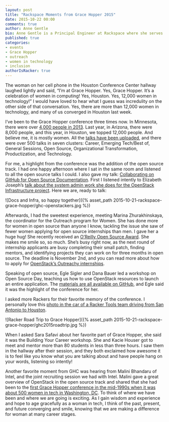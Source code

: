 ```yaml
---
layout: post
title: "Rackspace Moments from Grace Hopper 2015"
date: 2015-10-22 00:00
comments: true
author: Anne Gentle
bio: Anne Gentle is a Principal Engineer at Rackspace where she serves on the OpenStack Technical Committee and advocates for cloud users.
published: true
categories:
- events
- Grace Hopper
- outreach
- women in technology
- inclusion
authorIsRacker: true
---
```


The woman on her cell phone in the Houston Conference Center hallway laughed lightly and said, “I’m at Grace Hopper. Yes, Grace Hopper. It’s a celebration of women in computing! Yes, Houston. Yes, 12,000 women in technology!” I would have loved to hear what I guess was incredulity on the other side of that conversation. Yes, there are more than 12,000 women in technology, and many of us converged in Houston last week.

<!-- more -->

I’ve been to the Grace Hopper conference three times now. In Minnesota, there were over [4,000 people in 2013](http://gracehopper.anitaborg.org/2013/). Last year, in Arizona, there were 8,000 people, and this year, in Houston, we topped 12,000 people. And believe me, it is mostly women. All the [talks have been uploaded](https://www.dropbox.com/sh/1bzkn5apo2uife1/AABodG7ksbFJfb-d9JMADrs3a?dl=0), and there were over 500 talks in seven clusters: Career, Emerging Tech/Best of, General Sessions, Open Source, Organizational Transformation, Productization, and Technology.

For me, a highlight from the conference was the addition of the open source track. I had one happy afternoon where I sat in the same room and listened to all the open source talks I could. I also gave my talk: [Collaborating on GitHub for Open Source Documentation](http://www.slideshare.net/annegentle/git-and-github-for-open-source-documentation). First I listened intently to Elizabeth Joseph’s [talk about the system admin work she does for the OpenStack Infrastructure project](https://www.dropbox.com/sh/1bzkn5apo2uife1/AACjMUNfo_gYi7qVGWKZPY8ia/Elizabeth%20K.%20Joseph/Thursday/R1430_sess256_Elizabeth_Joseph.pdf?dl=0). Here we are, ready to talk:

![Docs and Infra, so happy together]({% asset_path 2015-10-21-rackspace-grace-hopper/ghc-openstackers.jpg %})

Afterwards, I had the sweetest experience, meeting Marina Zhurakhinskaya, the coordinator for the Outreach program for Women. She has done more for women in open source than anyone I know, tackling the issue she saw of fewer women applying for open source internships than men. I gave her a huge hug! She recently received an [O’Reilly Open Source Award](http://opensource.com/life/15/8/interview-marina-zhurakhinskaya-outreachy). She makes me smile so, so much. She’s busy right now, as the next round of internship applicants are busy completing their small patch, finding mentors, and identifying projects they can work on for three months in open source. The deadline is November 2nd, and you can read more about how to apply for [OpenStack’s Outreachy internships](https://wiki.openstack.org/wiki/Outreachy).

Speaking of open source, Egle Sigler and Dana Bauer led a workshop on Open Source Day, teaching us how to use OpenStack resources to launch an entire application. The [materials are all available on GitHub](https://github.com/danabauer/app-on-openstack), and Egle said it was the highlight of the conference for her.

I asked more Rackers for their favorite memory of the conference. I personally love this [photo in the car of a Racker Tools team driving from San Antonio to Houston](https://twitter.com/sarasomewhere/status/653984386128330752).

![Racker Road Trip to Grace Hopper]({% asset_path 2015-10-21-rackspace-grace-hopper/ghc2015roadtrip.jpg %})

When I asked Sara Safavi about her favorite part of Grace Hopper, she said it was the Building Your Career workshop. She and Kacie Houser got to meet and mentor more than 80 students in less than three hours. I saw them in the hallway after their session, and they both exclaimed how awesome it is to feel like you know what you are talking about and have people hang on your words, listening so intently!

Another favorite moment from GHC was hearing from Malini Bhandaru of Intel, and the joint recruiting session we had with Intel. Malini gave a great overview of OpenStack in the open source track and shared that she had been to the [first Grace Hopper conference in the mid-1990s when it was about 500 women in tech in Washington, DC](https://en.wikipedia.org/wiki/Grace_Hopper_Celebration_of_Women_in_Computing). To think of where we have been and where we are going is exciting. As I gain wisdom and experience and hope to age gracefully as a woman in tech, I think of the past, present, and future converging and smile, knowing that we are making a difference for woman at many career stages.
